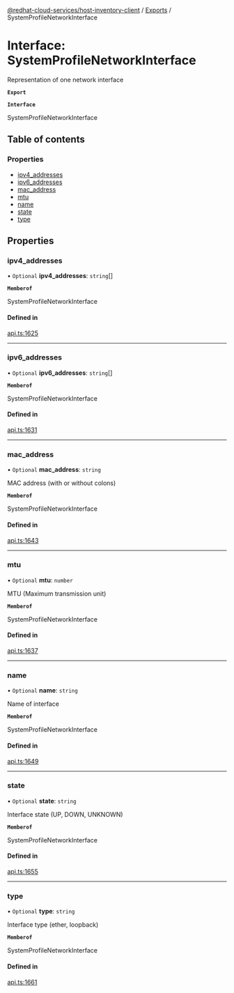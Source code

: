 [@redhat-cloud-services/host-inventory-client](../README.md) / [Exports](../modules.md) / SystemProfileNetworkInterface

# Interface: SystemProfileNetworkInterface

Representation of one network interface

**`Export`**

**`Interface`**

SystemProfileNetworkInterface

## Table of contents

### Properties

- [ipv4\_addresses](SystemProfileNetworkInterface.md#ipv4_addresses)
- [ipv6\_addresses](SystemProfileNetworkInterface.md#ipv6_addresses)
- [mac\_address](SystemProfileNetworkInterface.md#mac_address)
- [mtu](SystemProfileNetworkInterface.md#mtu)
- [name](SystemProfileNetworkInterface.md#name)
- [state](SystemProfileNetworkInterface.md#state)
- [type](SystemProfileNetworkInterface.md#type)

## Properties

### ipv4\_addresses

• `Optional` **ipv4\_addresses**: `string`[]

**`Memberof`**

SystemProfileNetworkInterface

#### Defined in

[api.ts:1625](https://github.com/RedHatInsights/javascript-clients/blob/master/packages/host-inventory/api.ts#L1625)

___

### ipv6\_addresses

• `Optional` **ipv6\_addresses**: `string`[]

**`Memberof`**

SystemProfileNetworkInterface

#### Defined in

[api.ts:1631](https://github.com/RedHatInsights/javascript-clients/blob/master/packages/host-inventory/api.ts#L1631)

___

### mac\_address

• `Optional` **mac\_address**: `string`

MAC address (with or without colons)

**`Memberof`**

SystemProfileNetworkInterface

#### Defined in

[api.ts:1643](https://github.com/RedHatInsights/javascript-clients/blob/master/packages/host-inventory/api.ts#L1643)

___

### mtu

• `Optional` **mtu**: `number`

MTU (Maximum transmission unit)

**`Memberof`**

SystemProfileNetworkInterface

#### Defined in

[api.ts:1637](https://github.com/RedHatInsights/javascript-clients/blob/master/packages/host-inventory/api.ts#L1637)

___

### name

• `Optional` **name**: `string`

Name of interface

**`Memberof`**

SystemProfileNetworkInterface

#### Defined in

[api.ts:1649](https://github.com/RedHatInsights/javascript-clients/blob/master/packages/host-inventory/api.ts#L1649)

___

### state

• `Optional` **state**: `string`

Interface state (UP, DOWN, UNKNOWN)

**`Memberof`**

SystemProfileNetworkInterface

#### Defined in

[api.ts:1655](https://github.com/RedHatInsights/javascript-clients/blob/master/packages/host-inventory/api.ts#L1655)

___

### type

• `Optional` **type**: `string`

Interface type (ether, loopback)

**`Memberof`**

SystemProfileNetworkInterface

#### Defined in

[api.ts:1661](https://github.com/RedHatInsights/javascript-clients/blob/master/packages/host-inventory/api.ts#L1661)
